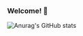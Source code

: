 ### Welcome! 👋
![Anurag's GitHub stats](https://github-readme-stats.vercel.app/api?username=yeonchaepark&show_icons=true&theme=ambient_gradient)
<!--
**yeonchaepark/yeonchaepark** is a ✨ _special_ ✨ repository because its `README.md` (this file) appears on your GitHub profile.

Here are some ideas to get you started:

- 🔭 I’m currently working on ...
- 🌱 I’m currently learning ...
- 👯 I’m looking to collaborate on ...
- 🤔 I’m looking for help with ...
- 💬 Ask me about ...
- 📫 How to reach me: ...
- 😄 Pronouns: ...
- ⚡ Fun fact: ...
-->
